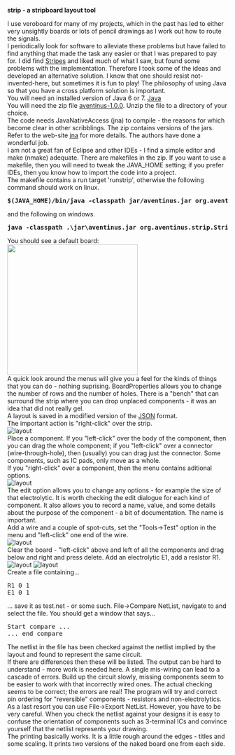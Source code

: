 <b>strip - a stripboard layout tool</b>

I use veroboard for many of my projects, which in the past has led to either very unsightly boards
or lots of pencil drawings as I work out how to route the signals.
<br>
I periodically look for software to alleviate these problems but have failed to find anything that made 
the task any easier or that I was prepared to pay for. I did find 
<a href="https://sites.google.com/site/libby8dev/stripes">Stripes</a>
and liked much of what I saw, but found some problems with the implementation.
Therefore I took some of the ideas and developed an alternative solution. I know that one should resist 
not-invented-here, but sometimes it is fun to play!  The philosophy of using Java so 
that you have a cross platform solution is important. 
<br>
You will need an installed version of Java 6 or 7. 
<a href="http://www.oracle.com/technetwork/java/javase/downloads/index.html">Java</a>
<br>
You will need the zip file <a href="downloads/aventinus-1.0.0.zip">aventinus-1.0.0</a>. Unzip the file to a directory
of your choice.
<br>
The code needs JavaNativeAccess (jna) to compile - the reasons for which become clear in other scribblings. 
The zip contains versions of the jars. Refer to the web-site <a href="https://github.com/twall/jna">jna</a> 
for more details. The authors have done a wonderful job. 
<br>
I am not a great fan of Eclipse and other IDEs - I find a simple editor and make (nmake) adequate. 
There are makefiles in the zip. If you want to use a makefile, then you will 
need to tweak the JAVA_HOME setting; if you prefer IDEs, then you know how to import the code into a project.
<br>
The makefile contains a run target 'runstrip', otherwise the following command should work on linux.
<pre><b>$(JAVA_HOME)/bin/java -classpath jar/aventinus.jar org.aventinus.strip.Strip</b></pre>
and the following on windows.
<pre><b>java -classpath .\jar\aventinus.jar org.aventinus.strip.Strip</b></pre>
You should see a default board:
<br>
<img src=https://raw.github.com/beckg/resources/master/emptyStrip.gif height="298"/>
<br>
A quick look around the menus will give you a feel for the kinds of things that you can do - nothing suprising.
BoardProperties allows you to change the number of rows and the number of holes. There is a "bench" that
can surround the strip where you can drop unplaced components - it was an idea that did not really gel.
<br>
A layout is saved in a modified version of the <a href="json.html">JSON</a> format.
<br>
The important action is "right-click" over the strip.
<br>
<img src=https://raw.github.com/beckg/resources/master/stripMenu.gif alt="layout"/>
<br>
Place a component. If you "left-click" over the body of the component, then you can drag the whole component; if you
"left-click" over a connector (wire-through-hole), then (usually) you can drag just the connector. Some components, 
such as IC pads, only move as a whole.
<br>
If you "right-click" over a component, then the menu contains aditional options. 
<br>
<img src=https://raw.github.com/beckg/resources/master/stripEdit.gif alt="layout"/>
<br>
The edit option allows you to change any options - for example the size of that electrolytic. It is worth checking 
the edit dialogue for each kind of component. It also allows you to record a name, value, and some 
details about the purpose of the component - a bit of documentation. The name is important. 
<br>
Add a wire and a couple of spot-cuts, set the "Tools->Test" option in the menu and "left-click" one end of the wire.
<br>
<img src=https://raw.github.com/beckg/resources/master/testStrip.gif alt="layout"/>
<br>
Clear the board - "left-click" above and left of all the components and drag below and right and press delete.
Add an electrolytic E1, add a resistor R1.
<br>
<img src=https://raw.github.com/beckg/resources/master/e1Tooltip.gif alt="layout"/>
<img src=https://raw.github.com/beckg/resources/master/r1Tooltip.gif alt="layout"/>
<br>
Create a file containing...
<pre>R1 0 1
E1 0 1</pre>
... save it as test.net - or some such. File->Compare NetList, navigate to and select the file. You should get a 
window that says...
<pre>Start compare ... 
... end compare</pre>
The netlist in the file has been checked against the netlist implied by the layout and found to represent the 
same circuit.
<br>
If there are differences then these will be listed. The output can be hard to understand - more work is needed
here. A single mis-wiring can lead to a cascade of errors. Build up the circuit slowly, missing components 
seem to be easier to work with that incorrectly wired ones. The actual checking seems to be correct; the errors
are real! The program will try and correct pin ordering for "reversible" components - resistors and non-electrolytics.
<br>
As a last resort you can use File->Export NetList. However, you have to be very careful. When you check the 
netlist against your designs it is easy to confuse the orientation of components such as 3-terminal ICs and
convince yourself that the netlist represents your drawing.
<br>
The printing basically works. It is a little rough around the edges - titles and some scaling. It prints two versions
of the naked board one from each side.



